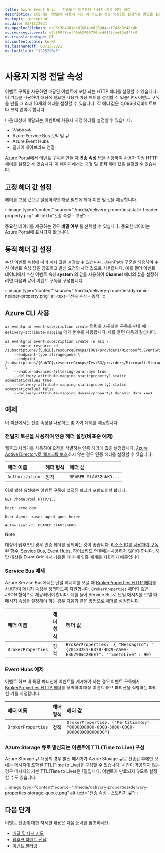 ```yaml
---
title: Azure Event Grid - 전송되는 이벤트에 사용자 지정 헤더 설정
description: 전송되는 이벤트에 사용자 지정 헤더(또는 전송 속성)를 설정하는 방법을 설명합니다.
ms.topic: conceptual
ms.date: 08/13/2021
ms.openlocfilehash: de16c3b4981dc02a54a68269d4eef743d9f48c4b
ms.sourcegitcommit: e7d500f8cef40ab3409736acd0893cad02e24fc0
ms.translationtype: HT
ms.contentlocale: ko-KR
ms.lasthandoff: 08/13/2021
ms.locfileid: "122529645"
---
```

# <a name="custom-delivery-properties"></a>사용자 지정 전달 속성
이벤트 구독을 사용하면 배달된 이벤트에 포함 되는 HTTP 헤더를 설정할 수 있습니다. 이 기능을 사용하여 대상에 필요한 사용자 지정 헤더를 설정할 수 있습니다. 이벤트 구독을 만들 때 최대 10개의 헤더를 설정할 수 있습니다. 각 헤더 값은 4,096(4K)바이트보다 크지 않아야 합니다.

다음 대상에 배달되는 이벤트에 사용자 지정 헤더를 설정할 수 있습니다.

- Webhook
- Azure Service Bus 토픽 및 큐
- Azure Event Hubs
- 릴레이 하이브리드 연결

Azure Portal에서 이벤트 구독을 만들 때 **전송 속성** 탭을 사용하여 사용자 지정 HTTP 헤더를 설정할 수 있습니다. 이 페이지에서는 고정 및 동적 헤더 값을 설정할 수 있습니다.

## <a name="setting-static-header-values"></a>고정 헤더 값 설정
헤더를 고정 값으로 설정하려면 해당 필드에 헤더 이름 및 값을 제공합니다.

:::image type="content" source="./media/delivery-properties/static-header-property.png" alt-text="전송 속성 - 고정":::

중요한 데이터를 제공하는 경우 **비밀 여부** 를 선택할 수 있습니다. 중요한 데이터는 Azure Portal에 표시되지 않습니다. 

## <a name="setting-dynamic-header-values"></a>동적 헤더 값 설정
수신 이벤트 속성에 따라 헤더 값을 설정할 수 있습니다. JsonPath 구문을 사용하여 수신 이벤트 속성 값을 참조하고 발신 요청의 헤더 값으로 사용합니다. 예를 들어 이벤트 데이터에서 수신 이벤트 속성 **system** 의 값을 사용하여 **Channel** 헤더의 값을 설정하려면 다음과 같이 이벤트 구독을 구성합니다.

:::image type="content" source="./media/delivery-properties/dynamic-header-property.png" alt-text="전송 속성 - 동적":::

## <a name="use-azure-cli"></a>Azure CLI 사용
`az eventgrid event-subscription create` 명령을 사용하여 구독을 만들 때 `--delivery-attribute-mapping` 매개 변수를 사용합니다. 예를 들면 다음과 같습니다.

```azurecli
az eventgrid event-subscription create -n es1 \
    --source-resource-id /subscriptions/{SubID}/resourceGroups/{RG}/providers/Microsoft.EventGrid/topics/topic1
    --endpoint-type storagequeue \
    --endpoint /subscriptions/{SubID}/resourceGroups/TestRG/providers/Microsoft.Storage/storageAccounts/sa1/queueservices/default/queues/q1 \
    --enable-advanced-filtering-on-arrays true
    --delivery-attribute-mapping staticproperty1 static somestaticvalue2 true 
    --delivery-attribute-mapping staticproperty2 static somestaticvalue3 false 
    --delivery-attribute-mapping dynamicproperty1 dynamic data.key1
```

## <a name="examples"></a>예제
이 섹션에서는 전송 속성을 사용하는 몇 가지 예제를 제공합니다.

### <a name="setting-the-authorization-header-with-a-bearer-token-non-normative-example"></a>전달자 토큰을 사용하여 인증 헤더 설정(비표준 예제)

웹후크 처리기를 사용하여 요청을 식별하는 인증 헤더에 값을 설정합니다. [Azure Active Directory로 웹후크를 보호](secure-webhook-delivery.md)하지 않는 경우 인증 헤더를 설정할 수 있습니다.

| 헤더 이름   | 헤더 형식 | 헤더 값 |
| :--           | :--         | :--            |
|`Authorization` | 정적 | `BEARER SlAV32hkKG...`|

이제 발신 요청에는 이벤트 구독에 설정된 헤더가 포함되어야 합니다.

```console
GET /home.html HTTP/1.1

Host: acme.com

User-Agent: <user-agent goes here>

Authorization: BEARER SlAV32hkKG...
```

> [!NOTE]
> 대상이 웹후크인 경우 인증 헤더를 정의하는 것이 좋습니다. [리소스 ID를 사용하여 구독된 함수](/rest/api/eventgrid/version2020-06-01/eventsubscriptions/createorupdate#azurefunctioneventsubscriptiondestination), Service Bus, Event Hubs, 하이브리드 연결에는 사용하지 않아야 합니다. 해당 대상은 Event Grid에서 사용될 때 자체 인증 체계를 지원하기 때문입니다.

### <a name="service-bus-example"></a>Service Bus 예제
Azure Service Bus에서는 단일 메시지를 보낼 때 [BrokerProperties HTTP 헤더](/rest/api/servicebus/message-headers-and-properties#message-headers)를 사용하여 메시지 속성을 정의하도록 지원합니다. `BrokerProperties` 헤더의 값은 JSON 형식으로 제공되어야 합니다. 예를 들어 Service Bus로 단일 메시지를 보낼 때 메시지 속성을 설정해야 하는 경우 다음과 같은 방법으로 헤더를 설정합니다.

| 헤더 이름 | 헤더 형식 | 헤더 값 |
| :-- | :-- | :-- |
|`BrokerProperties` | 정적     | `BrokerProperties:  { "MessageId": "{701332E1-B37B-4D29-AA0A-E367906C206E}", "TimeToLive" : 90}` |


### <a name="event-hubs-example"></a>Event Hubs 예제

이벤트 허브 내 특정 파티션에 이벤트를 게시해야 하는 경우 이벤트 구독에서 [BrokerProperties HTTP 헤더](/rest/api/eventhub/event-hubs-runtime-rest#common-headers)를 정의하여 대상 이벤트 허브 파티션을 식별하는 파티션 키를 지정합니다.

| 헤더 이름 | 헤더 형식 | 헤더 값                                  |
| :-- | :-- | :-- |
|`BrokerProperties` | 정적 | `BrokerProperties: {"PartitionKey": "0000000000-0000-0000-0000-000000000000000"}`  |


### <a name="configure-time-to-live-on-outgoing-events-to-azure-storage-queues"></a>Azure Storage 큐로 발신되는 이벤트에 TTL(Time to Live) 구성
Azure Storage 큐 대상의 경우 발신 메시지가 Azure Storage 큐로 전송된 후에만 보내는 메시지에 포함될 TTL(Time to Live)을 구성할 수 있습니다. 시간이 제공되지 않는 경우 메시지의 기본 TTL(Time to Live)은 7일입니다. 이벤트가 만료되지 않도록 설정할 수도 있습니다.

:::image type="content" source="./media/delivery-properties/delivery-properties-storage-queue.png" alt-text="전송 속성 - 스토리지 큐":::

## <a name="next-steps"></a>다음 단계
이벤트 전송에 대한 자세한 내용은 다음 문서를 참조하세요.

- [배달 및 다시 시도](delivery-and-retry.md)
- [웹후크 이벤트 전달](webhook-event-delivery.md)
- [이벤트 필터링](event-filtering.md)
